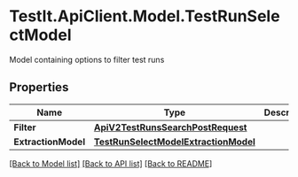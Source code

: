 # TestIt.ApiClient.Model.TestRunSelectModel
Model containing options to filter test runs

## Properties

Name | Type | Description | Notes
------------ | ------------- | ------------- | -------------
**Filter** | [**ApiV2TestRunsSearchPostRequest**](ApiV2TestRunsSearchPostRequest.md) |  | 
**ExtractionModel** | [**TestRunSelectModelExtractionModel**](TestRunSelectModelExtractionModel.md) |  | 

[[Back to Model list]](../README.md#documentation-for-models) [[Back to API list]](../README.md#documentation-for-api-endpoints) [[Back to README]](../README.md)

